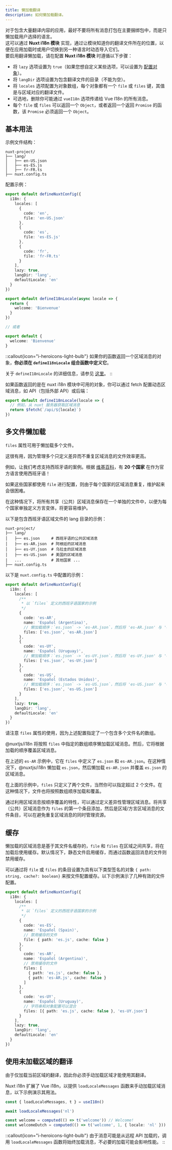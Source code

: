 ```yaml
---
title: 懒加载翻译
description: 如何懒加载翻译。
---
```


对于包含大量翻译内容的应用，最好不要将所有消息打包在主要捆绑包中，而是只懒加载用户选择的语言。  
这可以通过 **Nuxt i18n 模块** 实现，通过让模块知道你的翻译文件所在的位置，以便在应用加载时或用户切换到另一种语言时动态导入它们。  
要启用翻译懒加载，请在配置 **Nuxt i18n 模块** 时遵循以下步骤：

- 将 `lazy` 选项设置为 `true`（如果您想自定义某些选项，可以设置为 [配置对象](/docs/v8/options/lazy#lazy)）。
- 将 `langDir` 选项设置为包含翻译文件的目录（不能为空）。
- 将 `locales` 选项配置为对象数组，每个对象都有一个 `file` 或 `files` 键，其值是与区域对应的翻译文件。
- 可选地，删除你可能通过 `vueI18n` 选项传递给 Vue I18n 的所有消息。
- 每个 `file` 或 `files` 可以返回一个 `Object`，或者返回一个返回 `Promise` 的函数，该 `Promise` 必须返回一个 `Object`。

## 基本用法

示例文件结构：

```
nuxt-project/
├── lang/
│   ├── en-US.json
│   ├── es-ES.js
│   ├── fr-FR.ts
├── nuxt.config.ts
```

配置示例：

```ts [nuxt.config.ts]
export default defineNuxtConfig({
  i18n: {
    locales: [
      {
        code: 'en',
        file: 'en-US.json'
      },
      {
        code: 'es',
        file: 'es-ES.js'
      },
      {
        code: 'fr',
        file: 'fr-FR.ts'
      }
    ],
    lazy: true,
    langDir: 'lang',
    defaultLocale: 'en'
  }
})
```

```ts [lang/fr-FR.ts]
export default defineI18nLocale(async locale => {
  return {
    welcome: 'Bienvenue'
  }
})

// 或者

export default {
  welcome: 'Bienvenue'
}
```

::callout{icon="i-heroicons-light-bulb"}
如果你的函数返回一个区域消息的对象，**你必须在 `defineI18nLocale` 组合函数中定义它**。

关于 `defineI18nLocale` 的详细信息，请参见 [这里](/docs/v8/api#defineI18nLocale)。
::

如果函数返回的是在 nuxt i18n 模块中可用的对象，你可以通过 fetch 配置动态区域消息，如 API（包括外部 API）或后端：

```ts
export default defineI18nLocale(locale => {
  // 例如，从 nuxt 服务器获取区域消息
  return $fetch(`/api/${locale}`)
})
```

## 多文件懒加载

`files` 属性可用于懒加载多个文件。

这很有用，因为管理多个只定义差异而不重复区域消息的文件效率更高。

例如，让我们考虑支持西班牙语的案例。根据 [维基百科](https://en.wikipedia.org/wiki/Spanish_language#Geographical_distribution)，有 **20 个国家** 在作为官方语言使用西班牙语！

如果这些国家都使用 `file` 进行配置，则由于每个国家的区域消息重复，维护起来会很困难。

在这种情况下，将所有共享（公共）区域消息保存在一个单独的文件中，以便为每个国家单独定义方言变体，将更容易维护。

以下是包含西班牙语区域文件的 lang 目录的示例：

```
nuxt-project/
├── lang/
│   ├── es.json     # 西班牙语的公共区域消息
│   ├── es-AR.json  # 阿根廷的区域消息
│   ├── es-UY.json  # 乌拉圭的区域消息
│   ├── es-US.json  # 美国的区域消息
|   ...             # 其他国家 ...
├── nuxt.config.ts
```

以下是 `nuxt.config.ts` 中配置的示例：

```ts [nuxt.config.ts]
export default defineNuxtConfig({
  i18n: {
    locales: [
      /**
       * 以 `files` 定义的西班牙语国家的示例
       */
      {
        code: 'es-AR',
        name: 'Español (Argentina)',
        // 懒加载顺序：`es.json` -> `es-AR.json`，然后将 'es-AR.json' 与 'es.json' 合并
        files: ['es.json', 'es-AR.json']
      },
      {
        code: 'es-UY',
        name: 'Español (Uruguay)',
        // 懒加载顺序：`es.json` -> `es-UY.json`，然后将 'es-UY.json' 与 'es.json' 合并
        files: ['es.json', 'es-UY.json']
      },
      {
        code: 'es-US',
        name: 'Español (Estados Unidos)',
        // 懒加载顺序：`es.json` -> `es-US.json`，然后将 'es-US.json' 与 'es.json' 合并
        files: ['es.json', 'es-US.json']
      }
    ],
    lazy: true,
    langDir: 'lang',
    defaultLocale: 'en'
  }
})
```

请注意 `files` 属性的使用，因为上述配置指定了一个包含多个文件名的数组。

@nuxtjs/i18n 将按照 `files` 中指定的数组顺序懒加载区域消息。然后，它将根据加载的顺序覆盖区域消息。

在上述的 `es-AR` 示例中，它在 `files` 中定义了 `es.json` 和 `es-AR.json`。在这种情况下，@nuxtjs/i18n 懒加载 `es.json`，然后懒加载 `es-AR.json` 并覆盖 `es.json` 的区域消息。

在上面的示例中，`files` 只定义了两个文件，当然你可以指定超过 2 个文件。在这种情况下，文件也将按照数组顺序加载和覆盖。

通过利用区域消息按顺序覆盖的特性，可以通过定义差异性管理区域消息。将共享（公共）区域消息作为 `files` 的第一个条目添加，然后是区域/方言区域消息的文件条目，可以在避免重复区域消息的同时管理资源。

## 缓存

懒加载的区域消息是基于其文件名缓存的，`file` 和 `files` 在区域之间共享，将在加载后使用缓存。默认情况下，静态文件启用缓存，而通过函数返回消息的文件则禁用缓存。

可以通过将 `file` 或 `files` 的条目设置为具有以下类型签名的对象 `{ path: string, cache?: boolean}` 来按文件配置缓存。以下示例演示了几种有效的文件配置。

```ts [nuxt.config.ts]
export default defineNuxtConfig({
  i18n: {
    locales: [
      /**
       * 以 `files` 定义的西班牙语国家的示例
       */
      {
        code: 'es-ES',
        name: 'Español (Spain)',
        // 禁用缓存的文件
        file: { path: 'es.js', cache: false }
      },
      {
        code: 'es-AR',
        name: 'Español (Argentina)',
        // 禁用缓存的文件
        files: [
          { path: 'es.js', cache: false },
          { path: 'es-AR.js', cache: false }
        ]
      },
      {
        code: 'es-UY',
        name: 'Español (Uruguay)',
        // 字符串和对象配置可以混合
        files: [{ path: 'es.js', cache: false }, 'es-UY.json']
      }
    ],
    lazy: true,
    langDir: 'lang',
    defaultLocale: 'en'
  }
})
```

## 使用未加载区域的翻译

由于仅加载当前区域的翻译，因此你必须手动加载区域才能使用其翻译。  

Nuxt i18n 扩展了 Vue i18n，以提供 `loadLocaleMessages` 函数来手动加载区域消息，以下示例演示其用法。

```ts
const { loadLocaleMessages, t } = useI18n()

await loadLocaleMessages('nl')

const welcome = computed(() => t('welcome')) // Welcome!
const welcomeDutch = computed(() => t('welcome', 1, { locale: 'nl' })) // Welkom!
```

::callout{icon="i-heroicons-light-bulb"}
由于消息可能是从远程 API 加载的，调用 `loadLocaleMessages` 函数将始终加载消息，不必要的加载可能会影响性能。
::